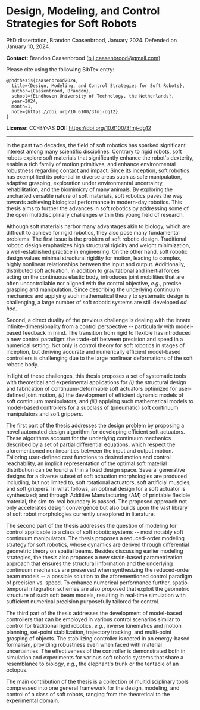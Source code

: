 Design, Modeling, and Control Strategies for Soft Robots
========================================================

PhD dissertation, Brandon Caasenbrood, January 2024. Defended on January 10, 2024. 

**Contact:** Brandon Caasenbrood (<b.j.caasenbrood@gmail.com>)

Please cite using the following BibTex entry:

```
@phdthesis{caasenbrood2024,
  title={Design, Modeling, and Control Strategies for Soft Robots},
  author={Caasenbrood, Brandon},
  school={Eindhoven University of Technology, the Netherlands},
  year=2024,
  month=1,
  note={https://doi.org/10.6100/3fmj-dg12}
}
```
**License:** CC-BY-AS
**DOI:** https://doi.org/10.6100/3fmj-dg12

---

In the past two decades, the field of soft robotics has sparked significant interest among many scientific disciplines. Contrary to rigid robots, soft robots explore soft materials that significantly enhance the robot's dexterity, enable a rich family of motion primitives, and enhance environmental robustness regarding contact and impact. Since its inception, soft robotics has exemplified its potential in diverse areas such as safe manipulation, adaptive grasping, exploration under environmental uncertainty, rehabilitation, and the biomimicry of many animals. By exploring the uncharted versatile nature of soft materials, soft robotics paves the way towards achieving biological performance in modern-day robotics. This thesis aims to further the advances in soft robotics by addressing some of the open multidisciplinary challenges within this young field of research.

Although soft materials harbor many advantages akin to biology, which are difficult to achieve for rigid robotics, they also pose many fundamental problems. The first issue is the problem of soft robotic design. Traditional robotic design emphasizes high structural rigidity and weight minimization, a well-established practice in engineering. On the other hand, soft robotic design values minimal structural rigidity for motion, leading to complex, highly nonlinear relationships between the input and output. Additionally, distributed soft actuation, in addition to gravitational and inertial forces acting on the continuous elastic body, introduces joint mobilities that are often uncontrollable nor aligned with the control objective, *e.g.*, precise grasping and manipulation. Since describing the underlying continuum mechanics and applying such mathematical theory to systematic design is challenging, a large number of soft robotic systems are still developed *ad hoc*.

Second, a direct duality of the previous challenge is dealing with the innate infinite-dimensionality from a control perspective -- particularly with model-based feedback in mind. The transition from rigid to flexible has introduced a new control paradigm: the trade-off between precision and speed in a numerical setting. Not only is control theory for soft robotics in stages of inception, but deriving accurate and numerically efficient model-based controllers is challenging due to the large nonlinear deformations of the soft robotic body.

In light of these challenges, this thesis proposes a set of systematic tools with theoretical and experimental applications for *(i)* the structural design and fabrication of continuum-deformable soft actuators optimized for user-defined joint motion, *(ii)* the development of efficient dynamic models of soft continuum manipulators, and *(iii)* applying such mathematical models to model-based controllers for a subclass of (pneumatic) soft continuum manipulators and soft grippers.

The first part of the thesis addresses the design problem by proposing a novel automated design algorithm for developing efficient soft actuators. These algorithms account for the underlying continuum mechanics described by a set of partial differential equations, which respect the aforementioned nonlinearities between the input and output motion. Tailoring user-defined cost functions to desired motion and control reachability, an implicit representation of the optimal soft material distribution can be found within a fixed design space. Several generative designs for a diverse subset of soft actuation morphologies are produced including, but not limited to, soft rotational actuators, soft artificial muscles, and soft grippers. In what follows, an optimal design for a soft actuator is synthesized; and through Additive Manufacturing (AM) of printable flexible material, the sim-to-real boundary is passed. The proposed approach not only accelerates design convergence but also builds upon the vast library of soft robot morphologies currently unexplored in literature.

The second part of the thesis addresses the question of modeling for control applicable to a class of soft robotic systems -- most notably soft continuum manipulators. The thesis proposes a reduced-order modeling strategy for soft robotics, whose dynamics are derived through differential geometric theory on spatial beams. Besides discussing earlier modeling strategies, the thesis also proposes a new strain-based parametrization approach that ensures the structural information and the underlying continuum mechanics are preserved when synthesizing the reduced-order beam models -- a possible solution to the aforementioned control paradigm of precision vs. speed. To enhance numerical performance further, spatio-temporal integration schemes are also proposed that exploit the geometric structure of such soft beam models, resulting in real-time simulation with sufficient numerical precision purposefully tailored for control.

The third part of the thesis addresses the development of model-based controllers that can be employed in various control scenarios similar to control for traditional rigid robotics, *e.g.*, inverse kinematics and motion planning, set-point stabilization, trajectory tracking, and multi-point grasping of objects. The stabilizing controller is rooted in an energy-based formalism, providing robustness even when faced with material uncertainties. The effectiveness of the controller is demonstrated both in simulation and experiments for various soft robotic systems that share a resemblance to biology, *e.g.*, the elephant's trunk or the tentacle of an octopus.

The main contribution of the thesis is a collection of multidisciplinary tools compressed into one general framework for the design, modeling, and control of a class of soft robots, ranging from the theoretical to the experimental domain.

